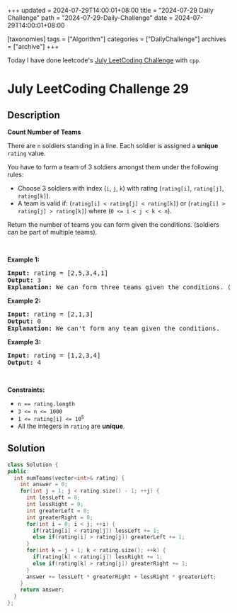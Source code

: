 +++
updated = 2024-07-29T14:00:01+08:00
title = "2024-07-29 Daily Challenge"
path = "2024-07-29-Daily-Challenge"
date = 2024-07-29T14:00:01+08:00

[taxonomies]
tags = ["Algorithm"]
categories = ["DailyChallenge"]
archives = ["archive"]
+++

Today I have done leetcode's [July LeetCoding Challenge](https://leetcode.com/problems/count-number-of-teams/) with `cpp`.

<!-- more -->

# July LeetCoding Challenge 29

## Description

**Count Number of Teams**

<p>There are <code>n</code> soldiers standing in a line. Each soldier is assigned a <strong>unique</strong> <code>rating</code> value.</p>

<p>You have to form a team of 3 soldiers amongst them under the following rules:</p>

<ul>
	<li>Choose 3 soldiers with index (<code>i</code>, <code>j</code>, <code>k</code>) with rating (<code>rating[i]</code>, <code>rating[j]</code>, <code>rating[k]</code>).</li>
	<li>A team is valid if: (<code>rating[i] &lt; rating[j] &lt; rating[k]</code>) or (<code>rating[i] &gt; rating[j] &gt; rating[k]</code>) where (<code>0 &lt;= i &lt; j &lt; k &lt; n</code>).</li>
</ul>

<p>Return the number of teams you can form given the conditions. (soldiers can be part of multiple teams).</p>

<p>&nbsp;</p>
<p><strong class="example">Example 1:</strong></p>

<pre>
<strong>Input:</strong> rating = [2,5,3,4,1]
<strong>Output:</strong> 3
<strong>Explanation:</strong> We can form three teams given the conditions. (2,3,4), (5,4,1), (5,3,1). 
</pre>

<p><strong class="example">Example 2:</strong></p>

<pre>
<strong>Input:</strong> rating = [2,1,3]
<strong>Output:</strong> 0
<strong>Explanation:</strong> We can&#39;t form any team given the conditions.
</pre>

<p><strong class="example">Example 3:</strong></p>

<pre>
<strong>Input:</strong> rating = [1,2,3,4]
<strong>Output:</strong> 4
</pre>

<p>&nbsp;</p>
<p><strong>Constraints:</strong></p>

<ul>
	<li><code>n == rating.length</code></li>
	<li><code>3 &lt;= n &lt;= 1000</code></li>
	<li><code>1 &lt;= rating[i] &lt;= 10<sup>5</sup></code></li>
	<li>All the integers in <code>rating</code> are <strong>unique</strong>.</li>
</ul>


## Solution

``` cpp
class Solution {
public:
  int numTeams(vector<int>& rating) {
    int answer = 0;
    for(int j = 1; j < rating.size() - 1; ++j) {
      int lessLeft = 0;
      int lessRight = 0;
      int greaterLeft = 0;
      int greaterRight = 0;
      for(int i = 0; i < j; ++i) {
        if(rating[i] < rating[j]) lessLeft += 1;
        else if(rating[i] > rating[j]) greaterLeft += 1;
      }
      for(int k = j + 1; k < rating.size(); ++k) {
        if(rating[k] < rating[j]) lessRight += 1;
        else if(rating[k] > rating[j]) greaterRight += 1;
      }
      answer += lessLeft * greaterRight + lessRight * greaterLeft;
    }
    return answer;
  }
};
```
